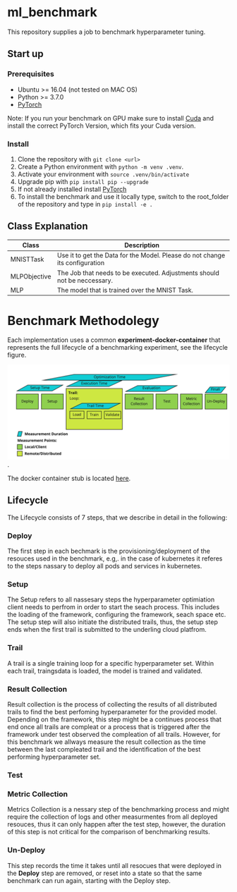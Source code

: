 # ml_benchmark
This repository supplies a job to benchmark hyperparameter tuning.


## Start up

### Prerequisites

* Ubuntu >= 16.04 (not tested on MAC OS)
* Python >= 3.7.0
* [PyTorch](https://pytorch.org/get-started/locally/)

Note: If you run your benchmark on GPU make sure to install [Cuda](https://docs.nvidia.com/cuda/cuda-installation-guide-microsoft-windows/index.html) and install the correct PyTorch Version, which fits your Cuda version.


### Install

1. Clone the repository with `git clone <url>`
2. Create a Python environment with `python -m venv .venv`.
3. Activate your environment with `source .venv/bin/activate`
4. Upgrade pip with `pip install pip --upgrade`
5. If not already installed install [PyTorch](https://pytorch.org/get-started/locally/)
6. To install the benchmark and use it locally type, switch to the root_folder of the repository and type in `pip install -e .`


## Class Explanation

|Class|Description|
|---|---|
|MNISTTask|Use it to get the Data for the Model. Please do not change its configuration|
|MLPObjective|The Job that needs to be executed. Adjustments should not be neccessary.|
|MLP|The model that is trained over the MNIST Task.|


# Benchmark Methodolegy

Each implementation uses a common **experiment-docker-container** that represents the full lifecycle of a benchmarking experiment, see the lifecycle figure.

![lifecycle](docs/lifecycle.jpg).

The docker container stub is located [here](todo).

## Lifecycle
The Lifecycle consists of 7 steps, that we describe in detail in the following:

### Deploy
The first step in each bechmark is the provisioning/deployment of the resouces used in the benchmark, e.g,. in the case of kubernetes it referes to the steps nassary to deploy all pods and services in kubernetes.
### Setup
The Setup refers to all nassesary steps the hyperparameter optimiation client needs to perfrom in order to start the seach process. This includes the loading of the framework, configuring the framework, seach space etc. 
The setup step will also initiate the distributed trails, thus, the setup step ends when the first trail is submitted to the underling cloud platfrom.
### Trail
A trail is a single training loop for a specific hyperparameter set. Within each trail, traingsdata is loaded, the model is trained and validated. 
### Result Collection
Result collection is the process of collecting the results of all distributed trails to find the best perfoming hyperparameter for the provided model. Depending on the framework, this step might be a continues process that end once all trails are compleat or a process that is triggered after the framework under test observed the compleation of all trails. 
However, for this benchmark we allways measure the result collection as the time between the last compleated trail and the identification of the best performing hyperparameter set.

### Test


### Metric Collection
Metrics Collection is a nessary step of the benchmarking process and might require the collection of logs and other measurmentes from all deployed resouces, thus it can only happen after the test step, however, the duration of this step is not critical for the comparison of benchmarking results.

### Un-Deploy
This step records the time it takes until all resocues that were deployed in the **Deploy** step are removed, or reset into a state so that the same benchmark can run again, starting with the Deploy step.